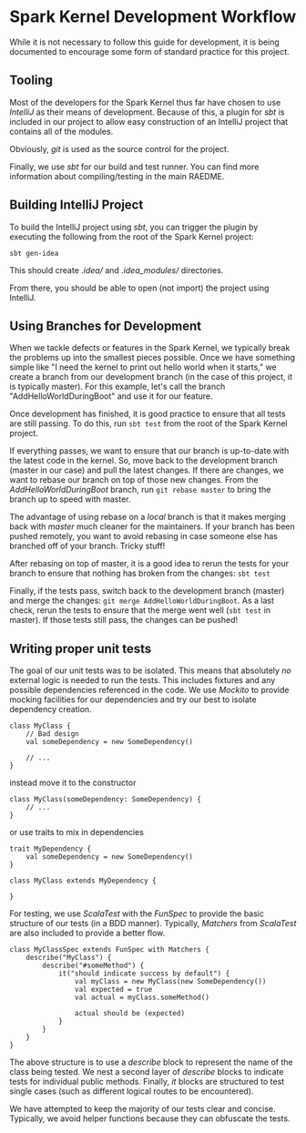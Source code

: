 Spark Kernel Development Workflow
=================================

While it is not necessary to follow this guide for development, it is being
documented to encourage some form of standard practice for this project.

Tooling
-------

Most of the developers for the Spark Kernel thus far have chosen to use
_IntelliJ_ as their means of development. Because of this, a plugin for _sbt_
is included in our project to allow easy construction of an IntelliJ project
that contains all of the modules.

Obviously, _git_ is used as the source control for the project.

Finally, we use _sbt_ for our build and test runner. You can find more
information about compiling/testing in the main RAEDME.

Building IntelliJ Project
-------------------------

To build the IntelliJ project using _sbt_, you can trigger the plugin by
executing the following from the root of the Spark Kernel project:

    sbt gen-idea

This should create *.idea/* and *.idea\_modules/*  directories.

From there, you should be able to open (not import) the project using IntelliJ.

Using Branches for Development
------------------------------

When we tackle defects or features in the Spark Kernel, we typically break the
problems up into the smallest pieces possible. Once we have something simple
like "I need the kernel to print out hello world when it starts," we create a
branch from our development branch (in the case of this project, it is
typically master). For this example, let's call the branch 
"AddHelloWorldDuringBoot" and use it for our feature.

Once development has finished, it is good practice to ensure that all tests
are still passing. To do this, run `sbt test` from the root of the Spark Kernel
project.

If everything passes, we want to ensure that our branch is up-to-date with the
latest code in the kernel. So, move back to the development branch (master in
our case) and pull the latest changes. If there are changes, we want to rebase
our branch on top of those new changes. From the _AddHelloWorldDuringBoot_
branch, run `git rebase master` to bring the branch up to speed with master.

The advantage of using rebase on a _local_ branch is that it makes merging back
with _master_ much cleaner for the maintainers. If your branch has been pushed
remotely, you want to avoid rebasing in case someone else has branched off of
your branch. Tricky stuff!

After rebasing on top of master, it is a good idea to rerun the tests for your
branch to ensure that nothing has broken from the changes: `sbt test`

Finally, if the tests pass, switch back to the development branch (master) and
merge the changes: `git merge AddHelloWorldDuringBoot`. As a last check,
rerun the tests to ensure that the merge went well (`sbt test` in master). If
those tests still pass, the changes can be pushed!

Writing proper unit tests
-------------------------

The goal of our unit tests was to be isolated. This means that absolutely _no_
external logic is needed to run the tests. This includes fixtures and any
possible dependencies referenced in the code. We use _Mockito_ to provide
mocking facilities for our dependencies and try our best to isolate dependency
creation.

    class MyClass {
        // Bad design
        val someDependency = new SomeDependency()

        // ...
    }

instead move it to the constructor

    class MyClass(someDependency: SomeDependency) {
        // ...
    }

or use traits to mix in dependencies

    trait MyDependency {
        val someDependency = new SomeDependency()
    }

    class MyClass extends MyDependency {

    }

For testing, we use _ScalaTest_ with the _FunSpec_ to provide the basic
structure of our tests (in a BDD manner). Typically, _Matchers_ from
_ScalaTest_ are also included to provide a better flow.

    class MyClassSpec extends FunSpec with Matchers {
        describe("MyClass") {
            describe("#someMethod") {
                it("should indicate success by default") {
                    val myClass = new MyClass(new SomeDependency())
                    val expected = true
                    val actual = myClass.someMethod()

                    actual should be (expected)
                }
            }
        }
    }

The above structure is to use a _describe_ block to represent the name of the
class being tested. We nest a second layer of _describe_ blocks to indicate
tests for individual public methods. Finally, _it_ blocks are structured to
test single cases (such as different logical routes to be encountered).

We have attempted to keep the majority of our tests clear and concise.
Typically, we avoid helper functions because they can obfuscate the tests.

